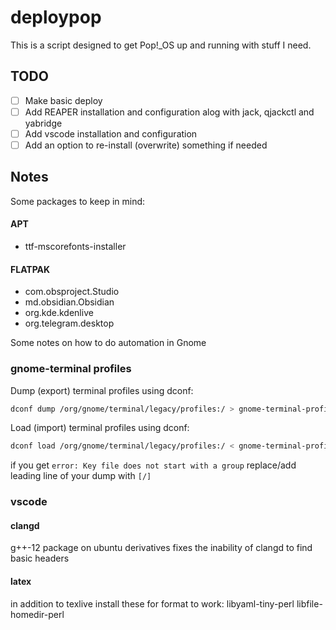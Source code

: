 # deploypop
This is a script designed to get Pop!_OS up and running with stuff I need.

## TODO
- [ ] Make basic deploy
- [ ] Add REAPER installation and configuration alog with jack, qjackctl and yabridge
- [ ] Add vscode installation and configuration
- [ ] Add an option to re-install (overwrite) something if needed

## Notes
Some packages to keep in mind:
#### APT
- ttf-mscorefonts-installer
#### FLATPAK
- com.obsproject.Studio
- md.obsidian.Obsidian
- org.kde.kdenlive
- org.telegram.desktop

Some notes on how to do automation in Gnome
### gnome-terminal profiles
Dump (export) terminal profiles using dconf:
```bash
dconf dump /org/gnome/terminal/legacy/profiles:/ > gnome-terminal-profiles.dconf
```
Load (import) terminal profiles using dconf:
```bash
dconf load /org/gnome/terminal/legacy/profiles:/ < gnome-terminal-profiles.dconf
```
if you get `error: Key file does not start with a group` replace/add leading line of your dump with `[/]`

### vscode
#### clangd
g++-12 package on ubuntu derivatives fixes the inability of clangd to find basic headers
#### latex
in addition to texlive install these for format to work:
libyaml-tiny-perl
libfile-homedir-perl
